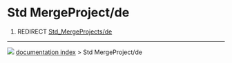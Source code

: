# Std MergeProject/de
1.  REDIRECT [Std_MergeProjects/de](Std_MergeProjects/de.md)



---
![](images/Button_right.svg) [documentation index](../README.md) > Std MergeProject/de
